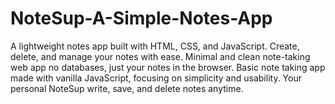 # NoteSup-A-Simple-Notes-App
A lightweight notes app built with HTML, CSS, and JavaScript. Create, delete, and manage your notes with ease. Minimal and clean note-taking web app no databases, just your notes in the browser. Basic note taking app made with vanilla JavaScript, focusing on simplicity and usability. Your personal NoteSup write, save, and delete notes anytime.
